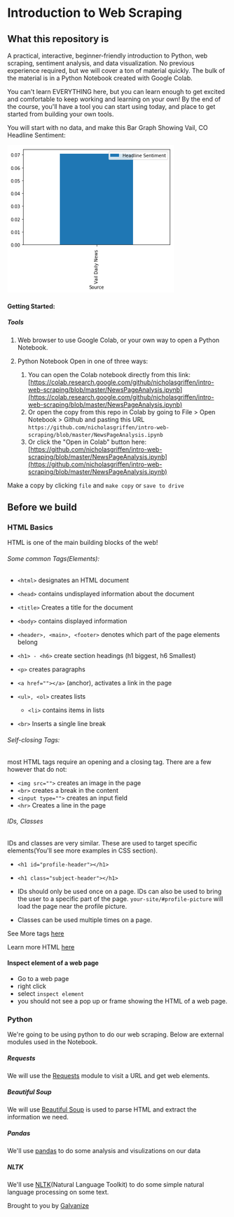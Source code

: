 # Introduction to Web Scraping 

## What this repository is

A practical, interactive, beginner-friendly introduction to Python, web scraping, sentiment analysis, and data visualization. No previous experience required, but we will cover a ton of material quickly. The bulk of the material is in a Python Notebook created with Google Colab.

You can't learn EVERYTHING here, but you can learn enough to get excited and comfortable to keep working and learning on your own! By the end of the course, you'll have a tool you can start using today, and place to get started from building your own tools. 

You will start with no data, and make this Bar Graph Showing Vail, CO Headline Sentiment: 

![Image of Bar Graph Showing Vail, CO Headline Sentiment](vailSentiment.png)

#### Getting Started:

##### Tools 

1) Web browser to use Google Colab, or your own way to open a Python Notebook.

2) Python Notebook Open in one of three ways: 
	1) You can open the Colab notebook directly from this link: [https://colab.research.google.com/github/nicholasgriffen/intro-web-scraping/blob/master/NewsPageAnalysis.ipynb](https://colab.research.google.com/github/nicholasgriffen/intro-web-scraping/blob/master/NewsPageAnalysis.ipynb)
	2) Or open the copy from this repo in Colab by going to File > Open Notebook > Github and pasting this URL `https://github.com/nicholasgriffen/intro-web-scraping/blob/master/NewsPageAnalysis.ipynb`
	3) Or click the "Open in Colab" button here: [https://github.com/nicholasgriffen/intro-web-scraping/blob/master/NewsPageAnalysis.ipynb](https://github.com/nicholasgriffen/intro-web-scraping/blob/master/NewsPageAnalysis.ipynb)



Make a copy by clicking `file` and `make copy` or `save to drive`

## Before we build

### HTML Basics

HTML is one of the main building blocks of the web!

###### Some common Tags(Elements):

- `<html>`	designates an HTML document
- `<head>`	contains undisplayed information about the document
- `<title>`	Creates a title for the document
- `<body>`	contains displayed information
- `<header>, <main>, <footer>` denotes which part of the page elements belong

- `<h1> - <h6>` create section headings (h1 biggest, h6 Smallest)
- `<p>` creates paragraphs
- `<a href=""></a>` (anchor), activates a link in the page
- `<ul>, <ol>` creates lists
  - `<li>` contains items in lists
- `<br>`	Inserts a single line break


###### Self-closing Tags:
most HTML tags require an opening and a closing tag. There are a few however that do not:

- `<img src="">` creates an image in the page
- `<br>` creates a break in the content
- `<input type="">` creates an input field
- `<hr>`	Creates a line in the page 

###### IDs, Classes
IDs and classes are very similar.
These are used to target specific elements(You'll see more examples in CSS section).
- `<h1 id="profile-header"></h1>`
- `<h1 class="subject-header"></h1>`

- IDs should only be used once on a page. IDs can also be used to bring the user to a specific part of the page. `your-site/#profile-picture` will load the page near the profile picture. 
- Classes can be used multiple times on a page. 


See More tags [here](https://www.w3schools.com/tags/ref_byfunc.asp)

Learn more HTML [here](https://www.w3schools.com/Html/)

	
#### Inspect element of a web page

- Go to a web page
- right click
- select `inspect element	`
- you should not see a pop up or frame showing the HTML of a web page.


### Python

We're going to be using python to do our web scraping. Below are external modules used in the Notebook.

##### Requests

We will use the [Requests](http://docs.python-requests.org/en/master/) module to visit a URL and get web elements. 

##### Beautiful Soup

We will use [Beautiful Soup](https://www.crummy.com/software/BeautifulSoup/) is used to parse HTML and extract the information we need.

##### Pandas

We'll use [pandas](https://pandas.pydata.org/) to do some analysis and visulizations on our data 

##### NLTK

We'll use [NLTK](https://www.nltk.org/)(Natural Language Toolkit) to do some simple natural language processing on some text. 


Brought to you by [Galvanize](http://galvanize.com)
